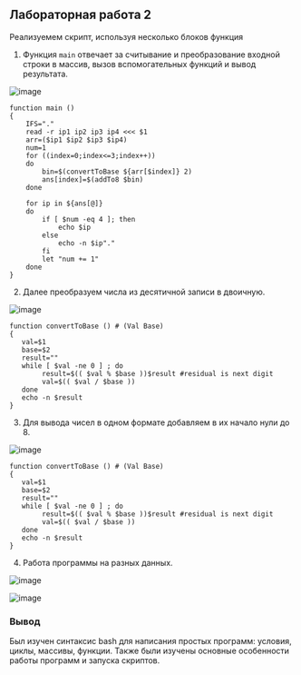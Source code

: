 ## Лабораторная работа 2

Реализуемем скрипт, используя несколько блоков функция

1. Функция `main` отвечает за считывание и преобразование входной строки в массив, вызов вспомогательных функций и вывод результата.

![image](https://github.com/user-attachments/assets/d7629cb4-5fae-406c-ac29-5505d2122b6a)


```
function main ()
{
    IFS="."
    read -r ip1 ip2 ip3 ip4 <<< $1
    arr=($ip1 $ip2 $ip3 $ip4)
    num=1
    for ((index=0;index<=3;index++))
    do
        bin=$(convertToBase ${arr[$index]} 2)
        ans[index]=$(addTo8 $bin)
    done
    
    for ip in ${ans[@]}
    do
        if [ $num -eq 4 ]; then
            echo $ip
        else
            echo -n $ip"."
        fi
        let "num += 1"
    done
}
```

2. Далее преобразуем числа из десятичной записи в двоичную.

![image](https://github.com/user-attachments/assets/a9b1e7c1-103d-43db-9b71-ee3fcdf7cb41)


```
function convertToBase () # (Val Base)
{
   val=$1
   base=$2
   result=""
   while [ $val -ne 0 ] ; do
        result=$(( $val % $base ))$result #residual is next digit
        val=$(( $val / $base ))
   done
   echo -n $result
}
```
3. Для вывода чисел в одном формате добавляем в их начало нули до 8.

![image](https://github.com/user-attachments/assets/8c0d590b-0651-403a-91eb-7df2415778b6)

```
function convertToBase () # (Val Base)
{
   val=$1
   base=$2
   result=""
   while [ $val -ne 0 ] ; do
        result=$(( $val % $base ))$result #residual is next digit
        val=$(( $val / $base ))
   done
   echo -n $result
}
```
4. Работа программы на разных данных.

![image](https://github.com/user-attachments/assets/719901f0-29ce-4d6c-8db2-f48d337647ab)

![image](https://github.com/user-attachments/assets/07aa6d3a-e5e0-42d4-a732-26ee8a616514)

### Вывод
Был изучен синтаксис bash для написания простых программ: условия, циклы, массивы, функции. Также были изучены основные особенности работы программ и запуска скриптов.
